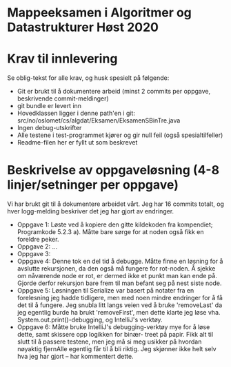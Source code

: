 # Mappeeksamen i Algoritmer og Datastrukturer Høst 2020

# Krav til innlevering

Se oblig-tekst for alle krav, og husk spesielt på følgende:

* Git er brukt til å dokumentere arbeid (minst 2 commits per oppgave, beskrivende commit-meldinger)	
* git bundle er levert inn
* Hovedklassen ligger i denne path'en i git: src/no/oslomet/cs/algdat/Eksamen/EksamenSBinTre.java
* Ingen debug-utskrifter
* Alle testene i test-programmet kjører og gir null feil (også spesialtilfeller)
* Readme-filen her er fyllt ut som beskrevet


# Beskrivelse av oppgaveløsning (4-8 linjer/setninger per oppgave)

Vi har brukt git til å dokumentere arbeidet vårt. Jeg har 16 commits totalt, og hver logg-melding beskriver det jeg har gjort av endringer.

* Oppgave 1: Løste ved å kopiere den gitte kildekoden fra kompendiet; Programkode 5.2.3 a). Måtte bare sørge for at noden 
også fikk en foreldre peker.
* Oppgave 2: ...
* Oppgave 3:
* Oppgave 4: Denne tok en del tid å debugge. Måtte finne en løsning for å avslutte rekursjonen, da den også må fungere 
for rot-noden. Å sjekke om nåværende node er rot, er dermed ikke et punkt man kan ende på. Gjorde derfor rekursjon bare 
frem til man befant seg på nest siste node. 
* Oppgave 5: Løsningen til Serialize var basert på notater fra en forelesning jeg hadde tidligere, men med noen mindre 
endringer for å få det til å fungere. Jeg snubla litt langs veien ved å bruke 'removeLast' da jeg egentlig burde ha 
brukt 'removeFirst', men dette klarte jeg løse vha. System.out.print()-debugging, og IntelliJ's verktøy.
* Oppgave 6: Måtte bruke IntelliJ's debugging-verktøy mye for å løse dette, samt skissere opp logikken for binær-
treet på papir. Fikk alt til slutt til å passere testene, men jeg må si meg usikker på hvordan nøyaktig fjernAlle 
egentlig får til å bli riktig. Jeg skjønner ikke helt selv hva jeg har gjort – har kommentert dette.
